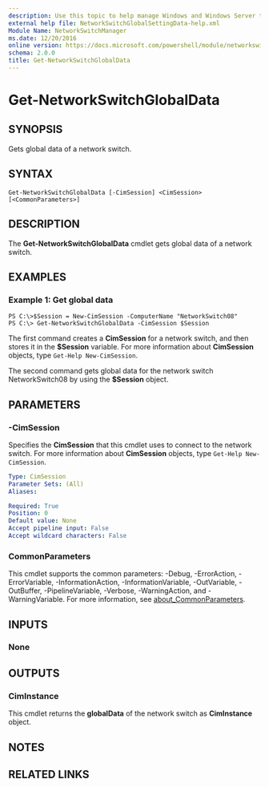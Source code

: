```yaml
---
description: Use this topic to help manage Windows and Windows Server technologies with Windows PowerShell.
external help file: NetworkSwitchGlobalSettingData-help.xml
Module Name: NetworkSwitchManager
ms.date: 12/20/2016
online version: https://docs.microsoft.com/powershell/module/networkswitchmanager/get-networkswitchglobaldata?view=windowsserver2016-ps&wt.mc_id=ps-gethelp
schema: 2.0.0
title: Get-NetworkSwitchGlobalData
---
```


# Get-NetworkSwitchGlobalData

## SYNOPSIS
Gets global data of a network switch.

## SYNTAX

```
Get-NetworkSwitchGlobalData [-CimSession] <CimSession> [<CommonParameters>]
```

## DESCRIPTION
The **Get-NetworkSwitchGlobalData** cmdlet gets global data of a network switch.

## EXAMPLES

### Example 1: Get global data
```
PS C:\>$Session = New-CimSession -ComputerName "NetworkSwitch08"
PS C:\> Get-NetworkSwitchGlobalData -CimSession $Session
```

The first command creates a **CimSession** for a network switch, and then stores it in the **$Session** variable.
For more information about **CimSession** objects, type `Get-Help New-CimSession`.

The second command gets global data for the network switch NetworkSwitch08 by using the **$Session** object.

## PARAMETERS

### -CimSession
Specifies the **CimSession** that this cmdlet uses to connect to the network switch.
For more information about **CimSession** objects, type `Get-Help New-CimSession`.

```yaml
Type: CimSession
Parameter Sets: (All)
Aliases: 

Required: True
Position: 0
Default value: None
Accept pipeline input: False
Accept wildcard characters: False
```

### CommonParameters
This cmdlet supports the common parameters: -Debug, -ErrorAction, -ErrorVariable, -InformationAction, -InformationVariable, -OutVariable, -OutBuffer, -PipelineVariable, -Verbose, -WarningAction, and -WarningVariable. For more information, see [about_CommonParameters](https://go.microsoft.com/fwlink/?LinkID=113216).

## INPUTS

### None

## OUTPUTS

### CimInstance
This cmdlet returns the **globalData** of the network switch as **CimInstance** object.

## NOTES

## RELATED LINKS

